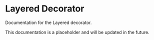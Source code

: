 # Layered Decorator

Documentation for the Layered decorator.

This documentation is a placeholder and will be updated in the future.
